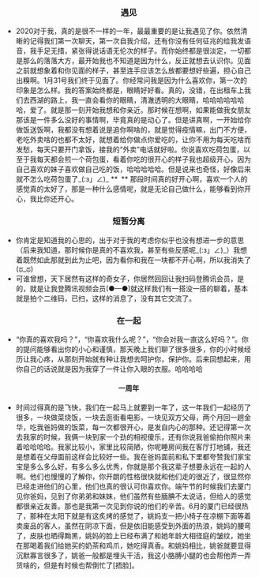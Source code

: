 ### <center>遇见</center>
* 2020对于我，真的是很不一样的一年，最最重要的是让我遇见了你。依然清晰的记得我们第一次聊天，第一次自我介绍，还有你没有任何征兆的给我发语音，我手足无措，紧张得说话语无伦次的样子。而你始终都是很淡定，一切都是那么的落落大方，最开始我也不知道是因为什么，反正就想去认识你。见面之前就想象着和你见面的样子，甚至连手应该怎么放都要想好些遍，担心自己出糗啊。1月31号我们终于见面了。你经常问我是因为什么喜欢你，第一次的印象是怎么样。我的答案始终都是，眼睛好好看。真的，没错，在出租车上我们去西湖的路上，我一直会看你的眼睛，清澈透明的大眼睛，哈哈哈哈哈哈哈，爱了。就是那一刻开始我想和你亲近。那时候在想啊，如果能做我女朋友那该是一件多么没好的事情啊，毕竟真的是动心了。但是讲真啊，一开始给你做饭送饭啊，我都没有想着说是追你啊啥的，就是觉得疫情嘛，出门不方便，老吃外卖啥的也都不太好，就想着给你做点你爱吃的，让你不用为每天吃啥而发愁，每天只要开门拿饭，接我的“外卖”电话就好啦。你说喜欢吃荷包蛋，以至于我每天都会煎一个荷包蛋，看着你吃的很开心的样子我也超级开心，因为自己喜欢的妹子喜欢做自己吃的饭，哈哈哈哈哈。但是说来也奇怪，好像后来就不怎么吃荷包蛋了_(:з」∠)_
  ** ** 那段时间真的好开心啊，喜欢一个人的感觉真的太好了，那是一种什么感情呢，就是无论自己做什么，能够看到你开心，我比你还开心。

### <center>短暂分离</center>
* 你肯定是知道我的心思的，出于对于我的考虑你似乎也没有想进一步的意思（后来我知道，那时候你是真的不喜欢我，甚至有些反感呢_(:з」∠)_）我想着既然如此那就到此为止吧，因为看你和我在一块都不开心啊，所以我消失了(ಥ_ಥ)
* 可谁曾想，天下居然有这样的奇女子，你居然回回让我扫码登腾讯会员，是的，就是让我登腾讯视频会员(●—●)就这样我们有一搭没一搭的聊着，基本就是拍个二维码，已扫，这样的消息了，没有其它交流了。

### <center>在一起</center>

* “你真的喜欢我吗？”，“你喜欢我什么呢？”，“你会对我一直这么好吗？”。你的提问能够看出你的小心和谨慎，那天晚上我们聊了很多很多，你的小时候经历让我心疼，从那刻开始就有种让我想去呵护你，保护你。后来回想起来，用你自己的话说就是因为我穿了一件让你入眼的衣服。哈哈哈哈

#### <center>一周年</center>

* ​		时间过得真的是飞快，我们在一起马上就要到一年了，这一年我们一起经历了很多，一块做菜烧饭，一块去逛街看电影，一块见双方父母，两个月回一趟金华，吃我爸妈做的饭菜，每一次都很开心，是发自内心的那种。还记得第一次去我家的时候，我俩一块到家一个劲的相视傻乐，还有你说我爸偷拍你照片来着哈哈哈哈。我家比较小，家里比较简陋，你呢睡房间我在客厅打地铺，我还是想着在父母面前这样会比较好一些。我在爸妈面前和私下里都夸赞我们家宝宝是多么多么好，有多么多么优秀，你就是那个我这辈子想要永远在一起的人啊。他们也慢慢的了解你，你开朗的性格很快就和他们走的很近了，很显然你已经走进他们的心里，他们也真的很认可你喜欢你。
  ​		端午节的时候我们去厦门见你爸妈，见到了你弟弟和妹妹，他们虽然有些腼腆不太说话，但给人的感觉都很亲近友善。那也是我第一次见到你说的他们的辛苦。6月的厦门已经很热了，那种在太阳下就是有这炙烤的感觉了，姚妈支一把小椅子在凉棚下面等着卖废品的客人，虽然在阴凉下面，但是依旧能感受到外面的热浪，姚妈的腰弯了，皮肤也晒得黝黑，姚妈的脸上已经布满了和她年龄大相径庭的皱纹，她坐在那喝着我们给她买的奶茶和鸡爪，她吃得真香。和姚妈相比，姚爸就要显得沉默寡言很多了，姚爸一般都是埋头干活，我这小胳膊小腿的也会帮他弄一弄货啥的，但是有时候也帮倒忙了[捂脸]。